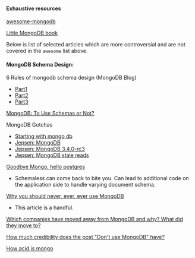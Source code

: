 #### Exhaustive resources
[awesome-mongodb](https://github.com/ramnes/awesome-mongodb)

[Little MongoDB book](https://www.openmymind.net/mongodb.pdf)

Below is list of selected articles which are more controversial and are not covered 
in the `awesome` list above.
#### MongoDB Schema Design:

6 Rules of mongodb schema design (MongoDB Blog)
- [Part1](https://www.mongodb.com/blog/post/6-rules-of-thumb-for-mongodb-schema-design-part-1)
- [Part2](https://www.mongodb.com/blog/post/6-rules-of-thumb-for-mongodb-schema-design-part-2)
- [Part3](https://www.mongodb.com/blog/post/6-rules-of-thumb-for-mongodb-schema-design-part-3)

[MongoDB: To Use Schemas or Not?](https://www.compose.com/articles/mongodb-with-and-without-schemas/)

MongoDB Gotchas
- [Starting with mongo db](https://www.infoq.com/articles/Starting-With-MongoDB/)
- [Jepsen: MongoDB](https://aphyr.com/posts/284-jepsen-mongodb)
- [Jepsen: MongoDB 3.4.0-rc3](https://jepsen.io/analyses/mongodb-3-4-0-rc3)
- [Jepsen: MongoDB stale reads](https://aphyr.com/posts/322-call-me-maybe-mongodb-stale-reads)


[Goodbye Mongo, hello postgres](https://developer.olery.com/blog/goodbye-mongodb-hello-postgresql/)
- Schemaless can come back to bite you. Can lead to additional code on the application side 
to handle varying document schema.

[Why you should never, ever, ever use MongoDB](http://cryto.net/~joepie91/blog/2015/07/19/why-you-should-never-ever-ever-use-mongodb/)
- This article is a handful.

[Which companies have moved away from MongoDB and why? What did they move to?](https://www.quora.com/Which-companies-have-moved-away-from-MongoDB-and-why-What-did-they-move-to/answer/Ga%C3%ABtan-Voyer-Perrault?share=1&srid=uDt8)

[How much credibility does the post "Don't use MongoDB" have?](https://www.quora.com/How-much-credibility-does-the-post-Dont-use-MongoDB-have/answer/Ga%C3%ABtan-Voyer-Perrault?share=1&srid=uDt8)  

[How acid is mongo](https://dzone.com/articles/how-acid-mongodb)
